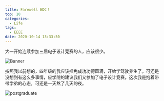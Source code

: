 ```yaml
---
title: Farewell EDC！
top: 10
categories:
  - Life
tags:
  - EEEE
date: 2020-10-14 13:33:50
---
```


 大一开始连续参加三届电子设计竞赛的人，应该很少。

![Banner](http://leiblog.wang/static/image/2020/10/kYf1fu.jpg)

<!-- more -->

按照我以前想的，四年级的我应该推免成功功德圆满，开始学驾驶养生了。可还是没想到有这么多事情，应学院的建议我们又参加了电子设计竞赛，这次我是抱着带带学弟的心态，可还是一天熬了几天的夜。

![postgraduate](http://leiblog.wang/static/image/2020/10/81322420826E1973E6D804F7130912AE.jpg)

